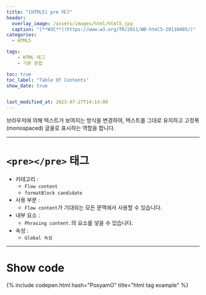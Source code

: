 ```yaml
---
title: "[HTML5] pre 태그"
header:
  overlay_image: /assets/images/html/html5.jpg
  caption: "[**W3C**](https://www.w3.org/TR/2011/WD-html5-20110405/)"
categories:
  - HTML5

tags:
    - HTML 태그
    - 기본 문법

toc: true
toc_label: "Table Of Contents"
show_date: true


last_modified_at: 2023-07-27T14:14:00
---
```


브라우저에 의해 텍스트가 보여지는 방식을 변경하여, 텍스트를 그대로 유지하고 고정폭(monospaced) 글꼴로 표시하는 역할을 합니다.

---

# `<pre></pre>` 태그

- 카테고리 : 
  - `Flow content`
  - `formatBlock candidate`
- 사용 부분 : 
  - `Flow content`가 기대되는 모든 문맥에서 사용할 수 있습니다.
- 내부 요소 : 
  - `Phrasing content.`의 요소를 넣을 수 있습니다.
- 속성 : 
  - `Global 속성`

---

# Show code
{% include codepen.html hash="PoxyamO" title="html tag example" %}